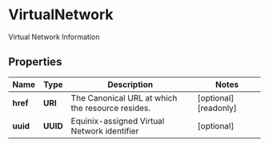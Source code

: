 

# VirtualNetwork

Virtual Network Information

## Properties

| Name | Type | Description | Notes |
|------------ | ------------- | ------------- | -------------|
|**href** | **URI** | The Canonical URL at which the resource resides. |  [optional] [readonly] |
|**uuid** | **UUID** | Equinix-assigned Virtual Network identifier |  [optional] |



